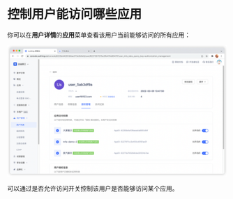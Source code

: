 # 控制用户能访问哪些应用

<LastUpdated/>

你可以在**用户详情**的**应用**菜单查看该用户当前能够访问的所有应用：

![](./images/app-access.png)

可以通过是否允许访问开关控制该用户是否能够访问某个应用。